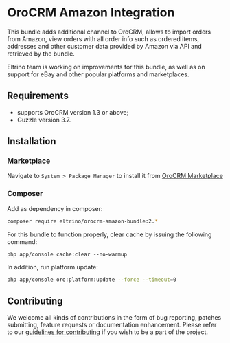 # OroCRM Amazon Integration

This bundle adds additional channel to OroCRM, allows to import orders from Amazon, view orders with all order info such as ordered items, addresses and other customer data provided by Amazon via API and retrieved by the bundle.

Eltrino team is working on improvements for this bundle, as well as on support for eBay and other popular platforms and marketplaces.

## Requirements

- supports OroCRM version 1.3 or above;
- Guzzle version 3.7.

## Installation

### Marketplace

Navigate to `System > Package Manager` to install it from [OroCRM Marketplace][1]

### Composer

Add as dependency in composer:
```bash
composer require eltrino/orocrm-amazon-bundle:2.*
```
For this bundle to function properly, clear cache by issuing the following command:

```php app/console cache:clear --no-warmup```

In addition, run platform update:
```bash
php app/console oro:platform:update --force --timeout=0
```

[1]: http://www.orocrm.com/marketplace/oro-crm/package/orocrm-amazon-integration

## Contributing

We welcome all kinds of contributions in the form of bug reporting, patches submitting, feature requests or documentation enhancement. Please refer to our [guidelines for contributing](https://github.com/eltrino/EltrinoOroCRMAmazonBundle/blob/master/Contributing.md) if you wish to be a part of the project.
